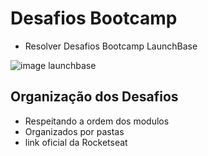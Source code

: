# Desafios Bootcamp
- Resolver Desafios Bootcamp LaunchBase

![image launchbase](https://github.com/kevgllt/images-readme/blob/master/launchbase.png)

## Organização dos Desafios

- Respeitando a ordem dos modulos
- Organizados por pastas
- link oficial da Rocketseat

